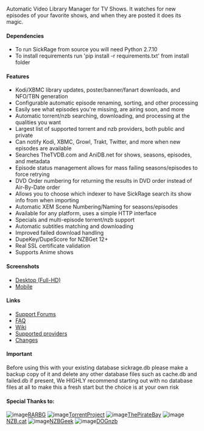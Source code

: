 Automatic Video Library Manager for TV Shows. It watches for new episodes of your favorite shows, and when they are posted it does its magic.

#### Dependencies
- To run SickRage from source you will need Python 2.7.10
- To install requirements run 'pip install -r requirements.txt' from install folder

#### Features
 - Kodi/XBMC library updates, poster/banner/fanart downloads, and NFO/TBN generation
 - Configurable automatic episode renaming, sorting, and other processing
 - Easily see what episodes you're missing, are airing soon, and more
 - Automatic torrent/nzb searching, downloading, and processing at the qualities you want
 - Largest list of supported torrent and nzb providers, both public and private
 - Can notify Kodi, XBMC, Growl, Trakt, Twitter, and more when new episodes are available
 - Searches TheTVDB.com and AniDB.net for shows, seasons, episodes, and metadata
 - Episode status management allows for mass failing seasons/episodes to force retrying
 - DVD Order numbering for returning the results in DVD order instead of Air-By-Date order
 - Allows you to choose which indexer to have SickRage search its show info from when importing
 - Automatic XEM Scene Numbering/Naming for seasons/episodes
 - Available for any platform, uses a simple HTTP interface
 - Specials and multi-episode torrent/nzb support
 - Automatic subtitles matching and downloading
 - Improved failed download handling
 - DupeKey/DupeScore for NZBGet 12+
 - Real SSL certificate validation
 - Supports Anime shows

#### Screenshots
- [Desktop (Full-HD)](http://imgur.com/a/4fpBk)
- [Mobile](http://imgur.com/a/WPyG6)

#### Links
- [Support Forums](https://www.sickrage.ca/forums/)
- [FAQ](https://git.sickrage.ca/SiCKRAGE/sickrage/wikis/Frequently-Asked-Questions)
- [Wiki](https://git.sickrage.ca/SiCKRAGE/sickrage/wikis/home)
- [Supported providers](https://git.sickrage.ca/SiCKRAGE/sickrage/wikis/SickRage-Search-Providers)
- [Changes](https://git.sickrage.ca/SiCKRAGE/sickrage/raw/master/changelog.md)

#### Important
Before using this with your existing database sickrage.db please make a backup copy of it and delete any other database files such as cache.db and failed.db if present, We HIGHLY recommend starting out with no database files at all to make this a fresh start but the choice is at your own risk

#### Special Thanks to:
![image](https://rarbg.com/favicon.ico)[RARBG](https://rarbg.to)
![image](https://torrentproject.se/favicon.ico)[TorrentProject](https://torrentproject.se/about)
![image](https://piratebay.to/favicon.ico)[ThePirateBay](https://thepiratebay.la/)
![image](https://nzb.cat/favicon.ico)[NZB.cat](https://nzb.cat/)
![image](https://nzbgeek.info/favicon.ico)[NZBGeek](https://nzbgeek.info)
![image](http://dognzb.cr/favicon.ico)[DOGnzb](dognzb.cr)